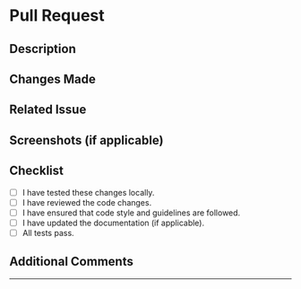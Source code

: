 # Pull Request

## Description

<!-- Briefly describe the purpose of this pull request. -->

## Changes Made

<!-- Provide a high-level overview of the changes made in this PR. -->

## Related Issue

<!-- If there's an associated issue, mention it here using the format "Closes #<issue_number>". -->

## Screenshots (if applicable)

<!-- Include screenshots or GIFs if they help showcase the changes made. -->

## Checklist

- [ ] I have tested these changes locally.
- [ ] I have reviewed the code changes.
- [ ] I have ensured that code style and guidelines are followed.
- [ ] I have updated the documentation (if applicable).
- [ ] All tests pass.

## Additional Comments

<!-- Add any additional comments, concerns, or context that may help in the review process. -->

---
